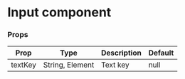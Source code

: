 # Input component

### Props

| Prop    | Type            | Description | Default |
| ------- | --------------- | ----------- | ------- |
| textKey | String, Element | Text key    | null    |
